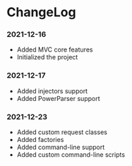 # ChangeLog

### 2021-12-16
- Added MVC core features
- Initialized the project

### 2021-12-17
- Added injectors support
- Added PowerParser support

### 2021-12-23
- Added custom request classes
- Added factories
- Added command-line support
- Added custom command-line scripts

